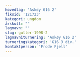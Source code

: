```yaml
---
hovedlag: 'Askøy G16 2'
fiksid: '121723'
kategori: ungdom
årskull: ""
lagnavn: ""
slug: gutter-1998-2
lagnavniturnering: 'Askøy G16 2'
turneringskategori: 'G16 3 div.'
kontaktperson: 'Frode Fjell'
---
```


